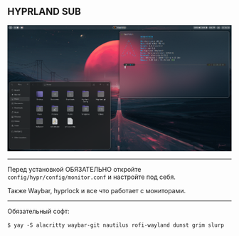 ## HYPRLAND SUB

<div align="center">
<img src="https://raw.githubusercontent.com/sub-kek/Hyprland-Config/master/.img/desktop-0.png">
</div>

---

Перед установкой ОБЯЗАТЕЛЬНО откройте `config/hypr/config/monitor.conf` и настройте под себя.

Также Waybar, hyprlock и все что работает с мониторами.

---

Обязательный софт:
```
$ yay -S alacritty waybar-git nautilus rofi-wayland dunst grim slurp
```